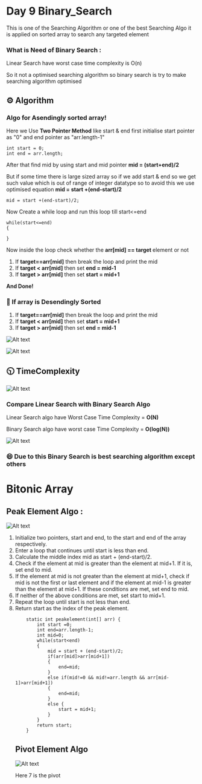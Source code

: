 # Day 9 Binary_Search

<p>This is one of the Searching Algorithm or one of the best Searching Algo it is applied on sorted array to search any targeted element</p>

 <h3>What is Need of Binary Search :  </h3>
 <p>Linear Search have worst case time complexity is O(n)</p>
 <p>So it not a optimised searching algorithm so binary search is try to make searching algorithm optimised</p>

<h2>⚙️ Algorithm</h2>

<h3> Algo for Asendingly sorted array!</h3>

<p>Here we Use <b>Two Pointer Method</b> like start & end first initialise start pointer as "0" and end pointer as "arr.length-1"</p>

```
int start = 0;
int end = arr.length;
```

<p>After that find mid by using start and mid pointer <b> mid = (start+end)/2</b>

But if some time there is large sized array so if we add start & end so we get such value which is out of range of integer datatype so to avoid this we use optimised equation <b>mid = start +(end-start)/2</b></p>

```
mid = start +(end-start)/2;
```

<p>Now Create a while loop and run this loop till start<=end <p>

```
while(start<=end) 
{

}
```

<p>Now inside the loop check whether the <b>arr[mid] == target </b> element or not</p>

<p>
<ol>
<li>If <b>target==arr[mid]</b> then break the loop and print the mid</li> 

<li>If <b>target < arr[mid]</b> then set <b>end = mid-1</b></li>
<li>If <b>target > arr[mid]</b> then set <b>start = mid+1</b></li>
</ol>

<b>And Done!</b>

<h3> 🌟 If array is Desendingly Sorted </h3>
<p>
<ol>
<li>If <b>target==arr[mid]</b> then break the loop and print the mid</li> 

<li>If <b>target < arr[mid]</b> then set <b>start = mid+1</b></li>
<li>If <b>target > arr[mid]</b> then set <b>end = mid-1</b></li>
</ol>
</p>

![Alt text](image-84.png)


![Alt text](image-85.png)

<h2> 🕥 TimeComplexity </h2>

![Alt text](image-87.png)

<h3>Compare Linear Search with Binary Search Algo</h3>
<p>Linear Search algo have Worst Case Time Complexity = <b>O(N)</b></p>
<p>Binary Search algo have worst case Time Complexity = <b>O(log(N))</b></p>

![Alt text](image-88.png)

<h3> 😄 Due to this Binary Search is best searching algorithm except others</h3>



<h1>Bitonic Array</h1>
<h2>Peak Element Algo : </h2>

![Alt text](image-89.png)

<ol>
<li>Initialize two pointers, start and end, to the start and end of the array respectively.</li>

<li>Enter a loop that continues until start is less than end.</li>
<li>Calculate the middle index mid as start + (end-start)/2.</li>
<li>Check if the element at mid is greater than the element at mid+1. If it is, set end to mid.</li>
<li>If the element at mid is not greater than the element at mid+1, check if mid is not the first or last element and if the element at mid-1 is greater than the element at mid+1. If these conditions are met, set end to mid.</li>
<li>If neither of the above conditions are met, set start to mid+1.</li>
<li>Repeat the loop until start is not less than end.</li>
<li>Return start as the index of the peak element.</li>

```
    static int peakelement(int[] arr) {
        int start =0;
        int end=arr.length-1;
        int mid=0;
        while(start<end)
        {
            mid = start + (end-start)/2;
            if(arr[mid]>arr[mid+1])
            {
                end=mid;
            }
            else if(mid!=0 && mid!=arr.length && arr[mid-1]>arr[mid+1])
            {
                end=mid;
            }
            else {
                start = mid+1;
            }
        }
        return start;
    }
```


<h2>Pivot Element Algo</h2>

![Alt text](image-90.png)
<p>Here 7 is the pivot </p>

